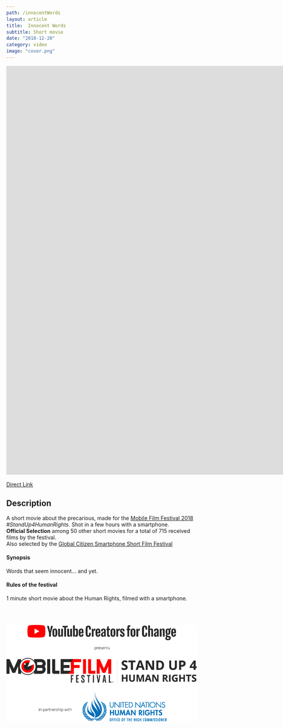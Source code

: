 ```yaml
---
path: /innocentWords
layout: article
title:  Innocent Words
subtitle: Short movie
date: "2018-12-20"
category: video
image: "cover.png"
---
```




<iframe src="https://www.youtube.com/embed/V4CsJzZjhOk?rel=0" frameborder="0" allowfullscreen width="1920" height="1080"></iframe>

[Direct Link](https://www.youtube.com/watch?v=V4CsJzZjhOk)

##  Description
A short movie about the precarious, made for the [Mobile Film Festival 2018](https://mobilefilmfestival.com/) _#StandUp4HumanRights_.
Shot in a few hours with a smartphone.  
__Official Selection__ among 50 other short movies for a total of 715 received films by the festival.  
Also selected by the [Global Citizen Smartphone Short Film Festival](//www.oncaravan.org/global-citizen)

#### Synopsis
Words that seem innocent... and yet.

#### Rules of the festival
1 minute short movie about the Human Rights, filmed with a smartphone.

<br/>
<br/>

![Festival press logo](logo.png)


